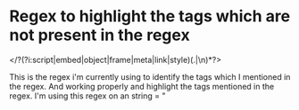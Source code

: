 
# Regex to highlight the tags which are not present in the regex

</?(?i:script|embed|object|frame|meta|link|style)(.|\n)*?>

This is the regex i'm currently using to identify the tags which I mentioned in the regex. And working properly and highlight the tags mentioned in the regex.
I'm using this regex on an string  = "<meta> <script> <p>"
But I want that instead of highlighting tags which are present in the regex I want it will highlight which is not present in the regex.
My string is dynamic coming from api response above string is just for example.
Eg: <p>

        